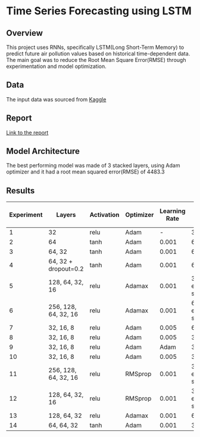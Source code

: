 # Time Series Forecasting using LSTM

## Overview

This project uses RNNs, specifically LSTM(Long Short-Term Memory) to predict future air pollution values based on historical time-dependent data. The main goal was to reduce the Root Mean Square Error(RMSE) through experimentation and model optimization.

## Data

The input data was sourced from [Kaggle](https://www.kaggle.com/competitions/assignment-1-time-series-forecasting-may-2025/overview)

## Report

[Link to the report](https://docs.google.com/document/d/1xBjvPp5Lr3GHHeH3zInZ2sGKCVMuYnspy6N-NNvEsOo/edit?usp=sharing)

## Model Architecture

The best performing model was made of 3 stacked layers, using Adam optimizer and it had a root mean squared error(RMSE) of 4483.3

## Results

| Experiment | Layers                   | Activation | Optimizer | Learning Rate | Batch Size         | Epochs | RMSE (Train, Test)  |
|------------|--------------------------|------------|-----------|----------------|---------------------|--------|---------------------|
| 1          | 32                       | relu          | Adam        | -              | 32                   | 10      | 5401.6                  |
| 2          | 64                       | tanh       | Adam      | 0.001          | 64                  | 20     | 5567.4        |
| 3          | 64, 32                   | tanh       | Adam      | 0.001          | 64                  | 20     | 5980.4        |
| 4          | 64, 32 + dropout=0.2     | tanh       | Adam      | 0.001          | 64                  | 50     | 5284.1        |
| 5          | 128, 64, 32, 16          | relu       | Adamax    | 0.001          | 32 + early stop=10  | 10     | 5201.9        |
| 6          | 256, 128, 64, 32, 16     | relu       | Adamax    | 0.001          | 64 + early stop=20  | 10     | 5098.9        |
| 7          | 32, 16, 8                | relu       | Adam      | 0.005          | 64                  | 50     | 4922.6        |
| 8          | 32, 16, 8                | relu       | Adam      | 0.005          | 32                  | 50     | 4702.6        |
| 9          | 32, 16, 8                        | relu         | Adam         | Adam              | 32                  | 20     | 4505.2        |
| 10         | 32, 16, 8                        | relu          | Adam      | 0.005          | 32                  | 50     | 4483.3        |
| 11         | 256, 128, 64, 32, 16     | relu       | RMSprop   | 0.001          | 32 + early stop=20  | 10     | 5139.6        |
| 12         | 128, 64, 32, 16          | relu       | RMSprop   | 0.001          | 32 + early stop=20  | 50     | 5030.2        |
 13         | 128, 64, 32              | relu       | Adamax    | 0.001          | 64                  | 20     | 5234.7              |
| 14         | 64, 64, 32               | tanh       | Adam      | 0.001          | 32                  | 20     | 5179.3              |


